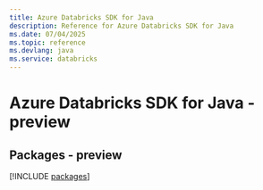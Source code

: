 ```yaml
---
title: Azure Databricks SDK for Java
description: Reference for Azure Databricks SDK for Java
ms.date: 07/04/2025
ms.topic: reference
ms.devlang: java
ms.service: databricks
---
```

# Azure Databricks SDK for Java - preview
## Packages - preview
[!INCLUDE [packages](databricks-index.md)]